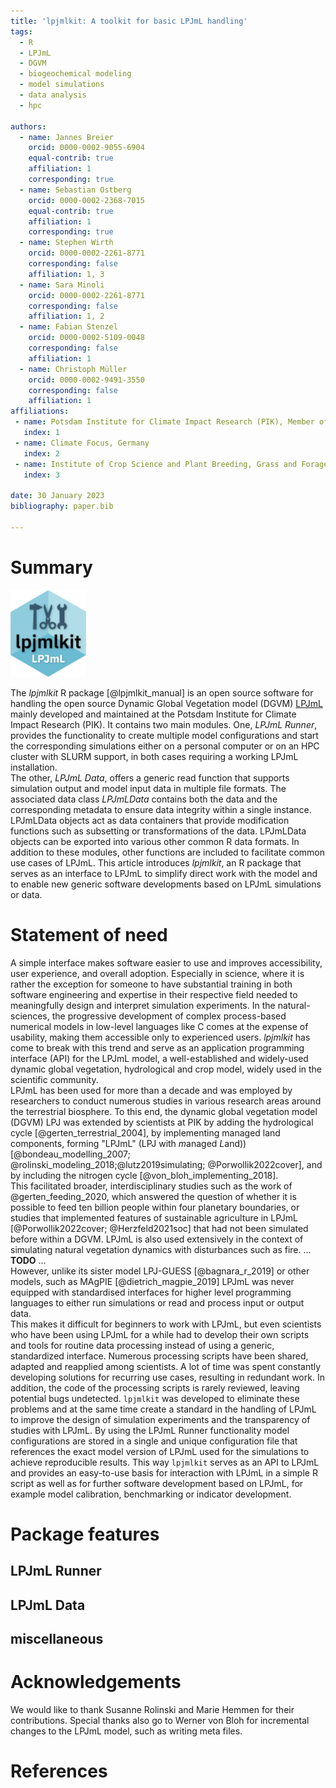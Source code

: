```yaml
---
title: 'lpjmlkit: A toolkit for basic LPJmL handling'
tags:
  - R
  - LPJmL
  - DGVM
  - biogeochemical modeling
  - model simulations
  - data analysis
  - hpc

authors:
  - name: Jannes Breier
    orcid: 0000-0002-9055-6904
    equal-contrib: true
    affiliation: 1
    corresponding: true
  - name: Sebastian Ostberg
    orcid: 0000-0002-2368-7015
    equal-contrib: true
    affiliation: 1
    corresponding: true
  - name: Stephen Wirth
    orcid: 0000-0002-2261-8771
    corresponding: false
    affiliation: 1, 3
  - name: Sara Minoli
    orcid: 0000-0002-2261-8771
    corresponding: false
    affiliation: 1, 2
  - name: Fabian Stenzel
    orcid: 0000-0002-5109-0048
    corresponding: false
    affiliation: 1
  - name: Christoph Müller
    orcid: 0000-0002-9491-3550
    corresponding: false
    affiliation: 1
affiliations:
 - name: Potsdam Institute for Climate Impact Research (PIK), Member of the Leibniz Association, P.O. Box 60 12 03, 14412 Potsdam, Germany
   index: 1
 - name: Climate Focus, Germany
   index: 2
 - name: Institute of Crop Science and Plant Breeding, Grass and Forage Science/Organic Agriculture, Kiel University, Hermann-Rodewald-Str. 9, 24118, Kiel, Germany
   index: 3

date: 30 January 2023
bibliography: paper.bib

---
```


# Summary

<img src="inst/img/logo.png" alt="drawing" style="width:24%;"/>

[//]: # (![]\(inst/img/logo.png\){width=24% align=left} -> use for final publication)

The *lpjmlkit* R package [@lpjmlkit_manual] is an open source software for
handling the open source Dynamic Global Vegetation model (DGVM)
[LPJmL](https://github.com/PIK-LPJmL/LPJmL) mainly developed and maintained
at the Potsdam Institute for Climate Impact Research (PIK).
It contains two main modules. One, *LPJmL Runner*, provides the functionality to
create multiple model configurations and start the corresponding simulations
either on a personal computer or on an HPC cluster with SLURM support, in both
cases requiring a working LPJmL installation.\
The other, *LPJmL Data*, offers a generic read function that supports
simulation output and model input data in multiple file formats.
The associated data class *LPJmLData* contains both the data and the
corresponding metadata to ensure data integrity within a single instance.
LPJmLData objects act as data containers that provide modification functions
such as subsetting or transformations of the data. LPJmLData objects can be
exported into various other common R data formats.
In addition to these modules, other functions are included to facilitate common
use cases of LPJmL. This article introduces *lpjmlkit*, an R package
that serves as an interface to LPJmL to simplify direct work with the model and
to enable new generic software developments based on LPJmL simulations or data.


# Statement of need

A simple interface makes software easier to use and improves accessibility,
user experience, and overall adoption. Especially in science, where it is rather
the exception for someone to have substantial training in both software
engineering and expertise in their respective field needed to meaningfully
design and interpret simulation experiments.
In the natural-sciences, the progressive development of complex process-based
numerical models in low-level languages like C comes at the expense of
usability, making them accessible only to experienced users.
*lpjmlkit* has come to break with this trend and serve as an application
programming interface (API) for the LPJmL model, a well-established and
widely-used dynamic global vegetation, hydrological and crop model, widely used
in the scientific community.\
LPJmL has been used for more than a decade and was employed by researchers
to conduct numerous studies in various research areas around the
terrestrial biosphere. To this end, the dynamic global vegetation model (DGVM)
LPJ was extended by scientists at PIK by adding the hydrological cycle
[@gerten_terrestrial_2004], by implementing managed land components, forming
"LPJmL" (LPJ with *m*anaged *L*and)) [@bondeau_modelling_2007;
@rolinski_modeling_2018;@lutz2019simulating; @Porwollik2022cover], and by
including the nitrogen cycle [@von_bloh_implementing_2018].\
This facilitated broader, interdisciplinary studies such as the work of
@gerten_feeding_2020, which answered the question of whether it is possible to
feed ten billion people within four planetary boundaries, or studies that
implemented features of sustainable agriculture in LPJmL
[@Porwollik2022cover; @Herzfeld2021soc] that had not been simulated before
within a DGVM. LPJmL is also used extensively in the context of simulating
natural vegetation dynamics with disturbances such as fire. ...
**TODO** ...\
However, unlike its sister model LPJ-GUESS [@bagnara_r_2019] or other
models, such as MAgPIE [@dietrich_magpie_2019] LPJmL was never equipped with
standardised interfaces for higher level programming languages to either run
simulations or read and process input or output data.\
This makes it difficult for beginners to work with LPJmL, but even scientists
who have been using LPJmL for a while had to develop their own scripts and tools
for routine data processing instead of using a generic, standardized interface.
Numerous processing scripts have been shared, adapted and reapplied among
scientists. A lot of time was spent constantly developing solutions for recurring
use cases, resulting in redundant work. In addition, the code of the processing
scripts is rarely reviewed, leaving potential bugs undetected.
`lpjmlkit` was developed to eliminate these problems and at the same time create
a standard in the handling of LPJmL to improve the design of simulation experiments
and the transparency of studies with LPJmL. By using the LPJmL Runner
functionality model configurations are stored in a single and unique
configuration file that references the exact model version of LPJmL
used for the simulations to achieve reproducible results.
This way `lpjmlkit` serves as an API to
LPJmL and provides an easy-to-use basis for interaction with LPJmL in a simple
R script as well as for further software development based on LPJmL,
for example model calibration, benchmarking or indicator development.

# Package features


## LPJmL Runner


## LPJmL Data


## miscellaneous


# Acknowledgements

We would like to thank Susanne Rolinski and Marie Hemmen for their
contributions. Special thanks also go to Werner von Bloh for incremental changes
to the LPJmL model, such as writing meta files.

# References
